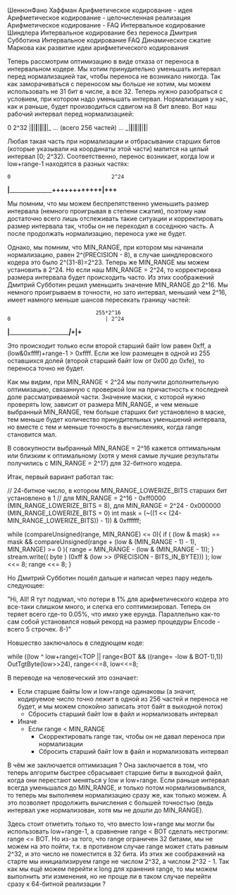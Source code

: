 ШеннонФано
Хаффман
Арифметическое кодирование - идея
Арифметическое кодирование - целочисленная реализация
Арифметическое кодирование - FAQ
Интервальное кодирование Шиндлера
Интервальное кодирование без переноса Дмитрия Субботина
Интервальное кодирование FAQ
Динамическое сжатие Маркова как развитие идеи арифметического кодирования

Теперь рассмотрим оптимизацию в виде отказа от переноса в интервальном кодере. Мы хотим принудительно уменьшать интервал
перед нормализацией так, чтобы переноса не возникало никогда. Так как заморачиваться с переносом мы больше не хотим, мы
можем использовать не 31 бит в числе, а все 32. Теперь нужно разобраться с условием, при котором надо уменьшать интервал.
Нормализация у нас, как и раньше, будет производиться сдвигом на 8 бит влево. Вот наш рабочий интервал
перед нормализацией:

0                                                                             2^32
|__|__|__|__|__|__|__|__|_ ... (всего 256 частей) ... _|__|__|__|__|__|__|__|__|

Любая такая часть при нормализации и отбрасывании старших битов (которые указывали на координаты этой части)
мапится на целый интервал [0; 2^32). Соответственно, перенос возникает, когда low и low+range-1 находятся
в разных частях:

    0                                2^24
____|_____________________++++++++++++|+++__

Мы помним, что мы можем беспрепятственно уменьшить размер интервала (немного проигрывая в степени сжатия),
поэтому нам достаточно всего лишь отслеживать такие ситуации и корректировать размер интервала так, чтобы
он не переходил в соседнюю часть. А после продолжать нормализацию, переноса уже не будет.

Однако, мы помним, что MIN_RANGE, при котором мы начинали нормализацию, равен 2^(PRECISION - 8), в случае
шиндлеровского кодера это было 2^(31-8)=2^23. Теперь же MIN_RANGE мы можем установить в 2^24. Но если
наш MIN_RANGE = 2^24, то корректировка размера интервала будет происходить часто. Из этих соображений
Дмитрий Субботин решил уменьшить значение MIN_RANGE до 2^16. Мы немного проигрываем в точности, но
зато интервал, меньший чем 2^16, имеет намного меньше шансов пересекать границу частей:

                                255*2^16
    0                              | 2^24
____|______________________________|_+|+____

Это происходит только если второй старший байт low равен 0xff, а (low&0xffff)+range-1 > 0xffff.
Если же low размещен в одной из 255 оставшихся долей (второй старший байт low от 0x00 до 0xfe), то
переноса точно не будет.

Как мы видим, при MIN_RANGE < 2^24 мы получили дополнительную оптимизацию, связанную с проверкой
low на причастность к последней доле рассматриваемой части. Значение маски, с которой нужно проверять low,
зависит от размера MIN_RANGE, и чем меньше выбранный MIN_RANGE, тем больше старших бит установлено в маске,
тем меньше будет количество принудительных уменьшений интервала, но вместе с тем и меньше точность в
вычислениях, когда range становится мал.

В совокупности выбранный MIN_RANGE = 2^16 кажется оптимальным или близким к оптимальному (хотя у меня
самые лучшие результаты получились с MIN_RANGE = 2^17) для 32-битного кодера.

Итак, первый вариант работал так:

// 24-битное число, в котором MIN_RANGE_LOWERIZE_BITS старших бит установлено в 1
// для MIN_RANGE = 2^16 - 0xff0000 (MIN_RANGE_LOWERIZE_BITS = 8), для MIN_RANGE = 2^24 - 0x000000 (MIN_RANGE_LOWERIZE_BITS = 0)
int mask = (~((1 << (24-MIN_RANGE_LOWERIZE_BITS)) - 1)) & 0xffffff;

while (compareUnsigned(range, MIN_RANGE) <= 0){
    if ( (low & mask) == mask &&
            compareUnsigned(range + (low & (MIN_RANGE - 1) - 1), MIN_RANGE) >= 0 ){
        range = MIN_RANGE - (low & (MIN_RANGE - 1));
    }
    stream.write(( byte ) (0xff & (low >> (PRECISION - BITS_IN_BYTE))) );
    low <<= 8;
    range <<= 8;
}

Но Дмитрий Субботин пошёл дальше и написал через пару недель следующее:

"Hi, All!
Я тут подумал, что потери в 1% для арифметического кодера это все-таки слишком
много, и слегка его соптимизировал. Теперь он теряет всего где-то 0.05%, что
имхо уже ерунда.
Параллельно как-то сам собой установился новый рекорд на размер процедуры
Encode - всего 5 строчек. 8-)"

Новшество заключалось в следующем коде:

while ((low ^ low+range)<TOP || range<BOT && ((range= -low & BOT-1),1))
       OutTgtByte(low>>24), range<<=8, low<<=8;

В переводе на человеческий это означает:

- Если старшие байты low и low+range одинаковы (а значит, кодируемое число точно лежит в одной из 256
   частей и переноса не будет, и мы можем спокойно записать этот байт в выходной поток)
  - Сбросить старший байт low в файл и нормализовать интервал
- Иначе
  - Если range < MIN_RANGE
    - Скорректировать range так, чтобы он не давал переноса при нормализации
    - Сбросить старший байт low в файл и нормализовать интервал

В чём же заключается оптимизация ? Она заключается в том, что теперь алгоритм быстрее сбрасывает старшие биты в выходной файл,
когда они перестают меняться у low и low+range. Если раньше интервал всегда уменьшался до MIN_RANGE, и только потом
нормализовывался, то теперь мы выполняем нормализацию сразу же, как только можем. А это позволяет
продолжить вычисления с большей точностью (ведь интервал уже нормализован, хотя мы не дошли до MIN_RANGE).

Здесь стоит отметить только то, что вместо low+range мы могли бы использовать low+range-1, а сравнение
range < BOT сделать нестрогим: range <= BOT. Но из-за того, что range ограничен 32 битами, мы не можем на это пойти,
т.к. в противном случае range может стать равным 2^32, и это число не поместится в 32 бита. Из этих же соображений
на старте мы инициализируем range не числом 2^32, а числом 2^32 - 1. Так как мы ещё можем перейти к long для хранения
range, то мы можем выполнить эти изменения, но не проще ли в таком случае перейти сразу к 64-битной реализации ?
